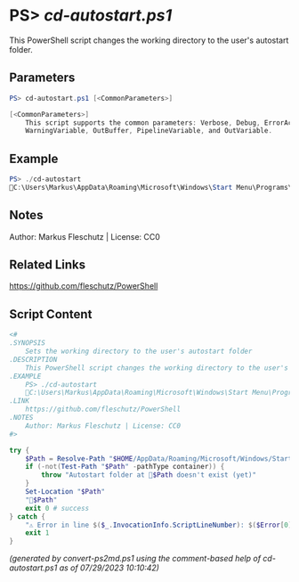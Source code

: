 PS> *cd-autostart.ps1*
====================

This PowerShell script changes the working directory to the user's autostart folder.

Parameters
----------
```powershell
PS> cd-autostart.ps1 [<CommonParameters>]

[<CommonParameters>]
    This script supports the common parameters: Verbose, Debug, ErrorAction, ErrorVariable, WarningAction, 
    WarningVariable, OutBuffer, PipelineVariable, and OutVariable.
```

Example
-------
```powershell
PS> ./cd-autostart
📂C:\Users\Markus\AppData\Roaming\Microsoft\Windows\Start Menu\Programs\Startup

```

Notes
-----
Author: Markus Fleschutz | License: CC0

Related Links
-------------
https://github.com/fleschutz/PowerShell

Script Content
--------------
```powershell
<#
.SYNOPSIS
	Sets the working directory to the user's autostart folder
.DESCRIPTION
	This PowerShell script changes the working directory to the user's autostart folder.
.EXAMPLE
	PS> ./cd-autostart
	📂C:\Users\Markus\AppData\Roaming\Microsoft\Windows\Start Menu\Programs\Startup
.LINK
	https://github.com/fleschutz/PowerShell
.NOTES
	Author: Markus Fleschutz | License: CC0
#>

try {
	$Path = Resolve-Path "$HOME/AppData/Roaming/Microsoft/Windows/Start Menu/Programs/Startup"
	if (-not(Test-Path "$Path" -pathType container)) {
		throw "Autostart folder at 📂$Path doesn't exist (yet)"
	}
	Set-Location "$Path"
	"📂$Path"
	exit 0 # success
} catch {
	"⚠️ Error in line $($_.InvocationInfo.ScriptLineNumber): $($Error[0])"
	exit 1
}
```

*(generated by convert-ps2md.ps1 using the comment-based help of cd-autostart.ps1 as of 07/29/2023 10:10:42)*
